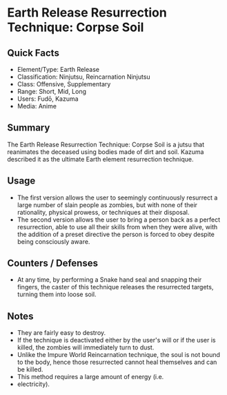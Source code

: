 # Earth Release Resurrection Technique: Corpse Soil

## Quick Facts
- Element/Type: Earth Release
- Classification: Ninjutsu, Reincarnation Ninjutsu
- Class: Offensive, Supplementary
- Range: Short, Mid, Long
- Users: Fudō, Kazuma
- Media: Anime

## Summary
The Earth Release Resurrection Technique: Corpse Soil is a jutsu that reanimates the deceased using bodies made of dirt and soil. Kazuma described it as the ultimate Earth element resurrection technique.

## Usage
- The first version allows the user to seemingly continuously resurrect a large number of slain people as zombies, but with none of their rationality, physical prowess, or techniques at their disposal.
- The second version allows the user to bring a person back as a perfect resurrection, able to use all their skills from when they were alive, with the addition of a preset directive the person is forced to obey despite being consciously aware.

## Counters / Defenses
- At any time, by performing a Snake hand seal and snapping their fingers, the caster of this technique releases the resurrected targets, turning them into loose soil.

## Notes
- They are fairly easy to destroy.
- If the technique is deactivated either by the user's will or if the user is killed, the zombies will immediately turn to dust.
- Unlike the Impure World Reincarnation technique, the soul is not bound to the body, hence those resurrected cannot heal themselves and can be killed.
- This method requires a large amount of energy (i.e.
- electricity).
